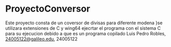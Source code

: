 # ProyectoConversor

Este proyecto consta de un coversor de divisas para diferente modena
}se utilizara extensiones de C y wing64
ejecrtar el programa con el sistema C para su ejecucion debido a que es un programa copilado
Luis Pedro Robles, 24005122@galileo.edu, 24005122
